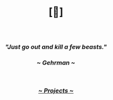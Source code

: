 # <p align="center">[🔻]</p>

<br>

### <p align="center"><i>"Just go out and kill a few beasts."</i></p>
### <p align="center"><i>~ Gehrman ~</i></p>

<br>

[GitHub Badge]: https://img.shields.io/badge/Github-181717?style=for-the-badge&logo=github&logoColor=white
[GitHub]: https://github.com/crnobog69

[Mastodon Badge]: https://img.shields.io/badge/Mastodon-7F4C8A?style=for-the-badge&logo=mastodon&logoColor=white
[Mastodon]: https://mastodon.social/@prepungrad

[Codeberg Badge]: https://img.shields.io/badge/Codeberg-000000?style=for-the-badge&logo=codeberg&logoColor=white
[Codeberg]: https://codeberg.org/crnobog

[Ko-fi Badge]: https://img.shields.io/badge/Ko--fi-F16061?style=for-the-badge&logo=ko-fi&logoColor=white
[Ko-fi]: https://ko-fi.com/crnobog

[X Badge]: https://img.shields.io/badge/X-000000?style=for-the-badge&logo=x&logoColor=white
[X]: https://x.com/prepungrad



### <p align="center"><a href="https://short-offer-f87.notion.site/7d5b3228b96b4dae84471e2d02b77f33?pvs=4"><i>~ Projects ~</i></a></p>
